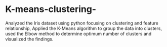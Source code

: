 # K-means-clustering-
Analyzed the Iris dataset using python focusing on clustering and feature relationship, Applied the K-Means algorithm to group the data into clusters, used the Elbow method to determine optimum number of clusters and visualized the findings.

